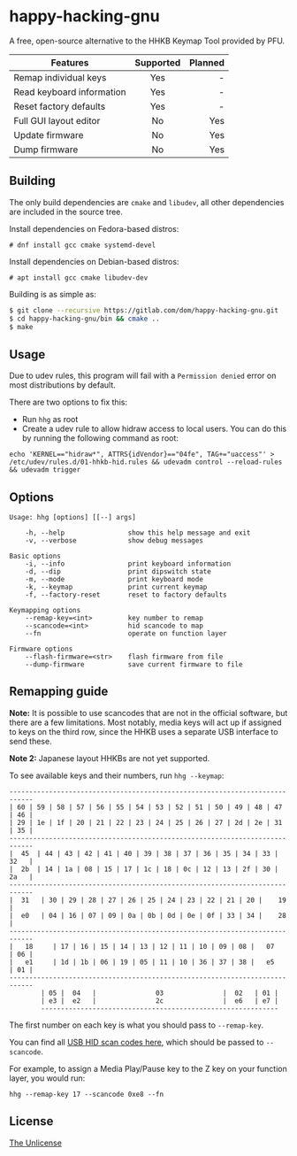 # happy-hacking-gnu
A free, open-source alternative to the HHKB Keymap Tool provided by PFU.

| Features                    | Supported | Planned |
|-----------------------------|:---------:|--------:|
| Remap individual keys       |  Yes      |  -      |
| Read keyboard information   |  Yes      |  -      |
| Reset factory defaults      |  Yes      |  -      |
| Full GUI layout editor      |  No       |  Yes    |
| Update firmware             |  No       |  Yes    |
| Dump firmware               |  No       |  Yes    |

## Building
The only build dependencies are `cmake` and `libudev`, all other dependencies are included in the source tree. 

Install dependencies on Fedora-based distros:
```
# dnf install gcc cmake systemd-devel
```

Install dependencies on Debian-based distros:
```
# apt install gcc cmake libudev-dev
```

Building is as simple as:
```bash
$ git clone --recursive https://gitlab.com/dom/happy-hacking-gnu.git
$ cd happy-hacking-gnu/bin && cmake ..
$ make
```

## Usage
Due to udev rules, this program will fail with a `Permission denied` error on most distributions by default.

There are two options to fix this:
* Run `hhg` as root
* Create a udev rule to allow hidraw access to local users. You can do this by running the following command as root: 

```
echo 'KERNEL=="hidraw*", ATTRS{idVendor}=="04fe", TAG+="uaccess"' > /etc/udev/rules.d/01-hhkb-hid.rules && udevadm control --reload-rules && udevadm trigger
```

## Options
```
Usage: hhg [options] [[--] args]

    -h, --help                show this help message and exit
    -v, --verbose             show debug messages

Basic options
    -i, --info                print keyboard information
    -d, --dip                 print dipswitch state
    -m, --mode                print keyboard mode
    -k, --keymap              print current keymap
    -f, --factory-reset       reset to factory defaults

Keymapping options
    --remap-key=<int>         key number to remap
    --scancode=<int>          hid scancode to map
    --fn                      operate on function layer

Firmware options
    --flash-firmware=<str>    flash firmware from file
    --dump-firmware           save current firmware to file
```
## Remapping guide

**Note:** It is possible to use scancodes that are not in the official software, but there are a few limitations. Most notably, media keys will act up if assigned to keys on the third row, since the HHKB uses a separate USB interface to send these.

**Note 2:** Japanese layout HHKBs are not yet supported.

To see available keys and their numbers, run `hhg --keymap`:
```
----------------------------------------------------------------------------
| 60 | 59 | 58 | 57 | 56 | 55 | 54 | 53 | 52 | 51 | 50 | 49 | 48 | 47 | 46 |
| 29 | 1e | 1f | 20 | 21 | 22 | 23 | 24 | 25 | 26 | 27 | 2d | 2e | 31 | 35 |
----------------------------------------------------------------------------
|  45  | 44 | 43 | 42 | 41 | 40 | 39 | 38 | 37 | 36 | 35 | 34 | 33 |  32   |
|  2b  | 14 | 1a | 08 | 15 | 17 | 1c | 18 | 0c | 12 | 13 | 2f | 30 |  2a   |
----------------------------------------------------------------------------
|  31   | 30 | 29 | 28 | 27 | 26 | 25 | 24 | 23 | 22 | 21 | 20 |    19     |
|  e0   | 04 | 16 | 07 | 09 | 0a | 0b | 0d | 0e | 0f | 33 | 34 |    28     |
----------------------------------------------------------------------------
|   18     | 17 | 16 | 15 | 14 | 13 | 12 | 11 | 10 | 09 | 08 |   07   | 06 |
|   e1     | 1d | 1b | 06 | 19 | 05 | 11 | 10 | 36 | 37 | 38 |   e5   | 01 |
----------------------------------------------------------------------------
        | 05 |  04   |               03               |  02   | 01 |
        | e3 |  e2   |               2c               |  e6   | e7 |
        ------------------------------------------------------------
```
The first number on each key is what you should pass to `--remap-key`.

You can find all [USB HID scan codes here](https://gist.github.com/MightyPork/6da26e382a7ad91b5496ee55fdc73db2), which should be passed to `--scancode`.

For example, to assign a Media Play/Pause key to the Z key on your function layer, you would run:
```
hhg --remap-key 17 --scancode 0xe8 --fn
```

## License

[The Unlicense](https://unlicense.org/)
